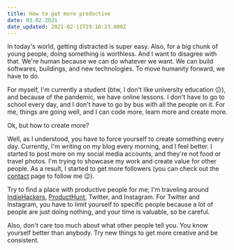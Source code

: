 ```yaml
---
title: How to get more productive
date: 03.02.2021
date_updated: 2021-02-11T19:16:23.000Z
---
```


In today's world, getting distracted is super easy. Also, for a big chunk of young people, doing something is worthless. And I want to disagree with that. We're human because we can do whatever we want. We can build softwares, buildings, and new technologies. To move humanity forward, we have to do.

For myself, I'm currently a student (btw, I don't like university education 😕), and because of the pandemic, we have online lessons. I don't have to go to school every day, and I don't have to go by bus with all the people on it. For me, things are going well, and I can code more, learn more and create more.

Ok, but how to create more?

Well, as I understood, you have to force yourself to create something every day. Currently, I'm writing on my blog every morning, and I feel better. I started to post more on my social media accounts, and they're not food or travel photos. I'm trying to showcase my work and create value for other people. As a result, I started to get more followers (you can check out the [contact](https://berkaycubuk.com/contact/) page to follow me 😉).

Try to find a place with productive people for me; I'm traveling around [IndieHackers](https://www.indiehackers.com/), [ProductHunt](https://www.producthunt.com/), Twitter, and Instagram. For Twitter and Instagram, you have to limit yourself to specific people because a lot of people are just doing nothing, and your time is valuable, so be careful.

Also, don't care too much about what other people tell you. You know yourself better than anybody. Try new things to get more creative and be consistent.
